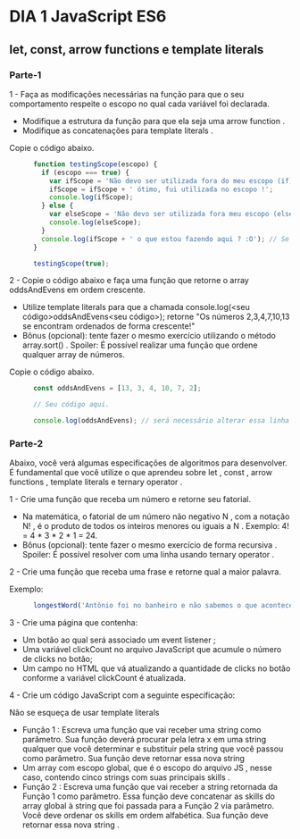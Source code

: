 # DIA 1 JavaScript ES6

## let, const, arrow functions e template literals

### Parte-1

1 - Faça as modificações necessárias na função para que o seu comportamento respeite o escopo no qual cada variável foi declarada.
 * Modifique a estrutura da função para que ela seja uma arrow function .
 * Modifique as concatenações para template literals .

Copie o código abaixo.
```javascript
      function testingScope(escopo) {
        if (escopo === true) {
          var ifScope = 'Não devo ser utilizada fora do meu escopo (if)';
          ifScope = ifScope + ' ótimo, fui utilizada no escopo !';
          console.log(ifScope);
        } else {
          var elseScope = 'Não devo ser utilizada fora meu escopo (else)';
          console.log(elseScope);
        }
        console.log(ifScope + ' o que estou fazendo aqui ? :O'); // Se necessário esta linha pode ser removida.
      }

      testingScope(true);
```
2 - Copie o código abaixo e faça uma função que retorne o array oddsAndEvens em ordem crescente.
 * Utilize template literals para que a chamada console.log(<seu código>oddsAndEvens<seu código>); retorne "Os números 2,3,4,7,10,13 se encontram ordenados de forma crescente!"
 * Bônus (opcional): tente fazer o mesmo exercício utilizando o método array.sort() . Spoiler: É possível realizar uma função que ordene qualquer array de números.

 Copie o código abaixo.
```javascript
      const oddsAndEvens = [13, 3, 4, 10, 7, 2];

      // Seu código aqui.

      console.log(oddsAndEvens); // será necessário alterar essa linha 😉
```

### Parte-2

Abaixo, você verá algumas especificações de algoritmos para desenvolver. É fundamental que você utilize o que aprendeu sobre let , const , arrow functions , template literals e ternary operator .

1 - Crie uma função que receba um número e retorne seu fatorial.
 * Na matemática, o fatorial de um número não negativo N , com a notação N! , é o produto de todos os inteiros menores ou iguais a N . Exemplo: 4! = 4 * 3 * 2 * 1 = 24.
 * Bônus (opcional): tente fazer o mesmo exercício de forma recursiva . Spoiler: É possível resolver com uma linha usando ternary operator .

2 - Crie uma função que receba uma frase e retorne qual a maior palavra.

Exemplo:
```javascript
      longestWord('Antônio foi no banheiro e não sabemos o que aconteceu') // retorna 'aconteceu'
```

3 - Crie uma página que contenha:
 * Um botão ao qual será associado um event listener ;
 * Uma variável clickCount no arquivo JavaScript que acumule o número de clicks no botão;
 * Um campo no HTML que vá atualizando a quantidade de clicks no botão conforme a variável clickCount é atualizada.

4 - Crie um código JavaScript com a seguinte especificação:

Não se esqueça de usar template literals
 * Função 1 : Escreva uma função que vai receber uma string como parâmetro. Sua função deverá procurar pela letra x em uma string qualquer que você determinar e substituir pela string que você passou como parâmetro. Sua função deve retornar essa nova string
 * Um array com escopo global, que é o escopo do arquivo JS , nesse caso, contendo cinco strings com suas principais skills .
 * Função 2 : Escreva uma função que vai receber a string retornada da Função 1 como parâmetro. Essa função deve concatenar as skills do array global à string que foi passada para a Função 2 via parâmetro. Você deve ordenar os skills em ordem alfabética. Sua função deve retornar essa nova string .   
  
